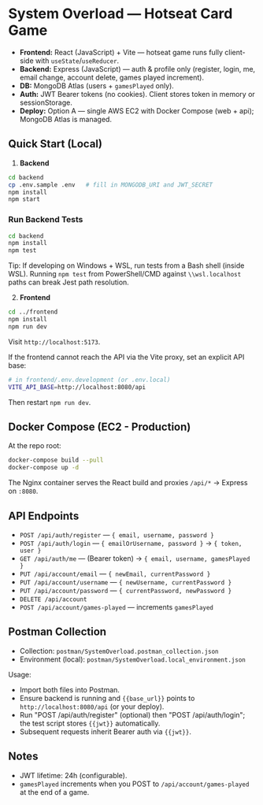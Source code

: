 # System Overload — Hotseat Card Game

- **Frontend:** React (JavaScript) + Vite — hotseat game runs fully client-side with `useState`/`useReducer`.
- **Backend:** Express (JavaScript) — auth & profile only (register, login, me, email change, account delete, games played increment).
- **DB:** MongoDB Atlas (users + `gamesPlayed` only).
- **Auth:** JWT Bearer tokens (no cookies). Client stores token in memory or sessionStorage.
- **Deploy:** Option A — single AWS EC2 with Docker Compose (web + api); MongoDB Atlas is managed.

## Quick Start (Local)

1. **Backend**

```bash
cd backend
cp .env.sample .env   # fill in MONGODB_URI and JWT_SECRET
npm install
npm start
```

### Run Backend Tests

```bash
cd backend
npm install
npm test
```

Tip: If developing on Windows + WSL, run tests from a Bash shell (inside WSL). Running `npm test` from PowerShell/CMD against `\\wsl.localhost` paths can break Jest path resolution.

2. **Frontend**

```bash
cd ../frontend
npm install
npm run dev
```

Visit `http://localhost:5173`.

If the frontend cannot reach the API via the Vite proxy, set an explicit API base:

```bash
# in frontend/.env.development (or .env.local)
VITE_API_BASE=http://localhost:8080/api
```

Then restart `npm run dev`.

## Docker Compose (EC2 - Production)

At the repo root:

```bash
docker-compose build --pull
docker-compose up -d
```

The Nginx container serves the React build and proxies `/api/*` → Express on `:8080`.

## API Endpoints

- `POST /api/auth/register` — `{ email, username, password }`
- `POST /api/auth/login` — `{ emailOrUsername, password }` → `{ token, user }`
- `GET /api/auth/me` — (Bearer token) → `{ email, username, gamesPlayed }`
- `PUT /api/account/email` — `{ newEmail, currentPassword }`
- `PUT /api/account/username` — `{ newUsername, currentPassword }`
- `PUT /api/account/password` — `{ currentPassword, newPassword }`
- `DELETE /api/account`
- `POST /api/account/games-played` — increments `gamesPlayed`

## Postman Collection

- Collection: `postman/SystemOverload.postman_collection.json`
- Environment (local): `postman/SystemOverload.local_environment.json`

Usage:
- Import both files into Postman.
- Ensure backend is running and `{{base_url}}` points to `http://localhost:8080/api` (or your deploy).
- Run "POST /api/auth/register" (optional) then "POST /api/auth/login"; the test script stores `{{jwt}}` automatically.
- Subsequent requests inherit Bearer auth via `{{jwt}}`.

## Notes

- JWT lifetime: 24h (configurable).
- `gamesPlayed` increments when you POST to `/api/account/games-played` at the end of a game.
